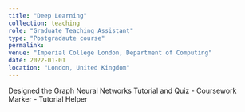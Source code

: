 ```yaml
---
title: "Deep Learning"
collection: teaching
role: "Graduate Teaching Assistant"
type: "Postgradaute course"
permalink: 
venue: "Imperial College London, Department of Computing"
date: 2022-01-01
location: "London, United Kingdom"
---
```


Designed the Graph Neural Networks Tutorial and Quiz - Coursework Marker - Tutorial Helper
